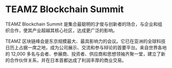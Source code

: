 # 

# TEAMZ Blockchain Summit

TEAMZ Blockchain Summit 是集合最聪明的才俊与创新者的场合，与企业和组织合作，使其产业超越其核心社区，达成更广泛的影响。

TEAMZ 区块链峰会是东京规模最大、最具影响力的会议。它已在亚洲的全球科技日历上占据一席之地，成为公司展示、交流和参与辩论的首要平台。来自世界各地的 12,000 多名与会者、参展商、投资者、供应商和思想领袖齐聚一堂，建立了新的合作伙伴关系，并在日本首都达成了利润丰厚的商业交易。

